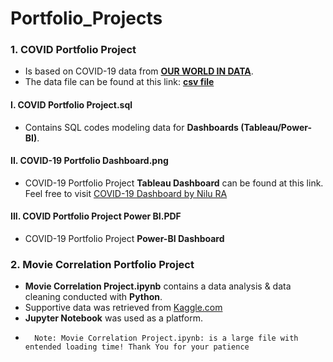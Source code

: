 # Portfolio_Projects

### 1. COVID Portfolio Project 
- Is based on COVID-19 data from [**OUR WORLD IN DATA**](https://ourworldindata.org/).
- The data file can be found at this link: [**csv file**](https://ourworldindata.org/explorers/coronavirus-data-explorer?zoomToSelection=true&time=2020-0301..latest&facet=none&pickerSort=desc&pickerMetric=new_deaths_per_million&Metric=Confirmed+deaths&Interval=7day+rolling+average&Relative+to+Population=true&Color+by+test+positivity=false&country=IND~USA~GBR~CAN~DEU~FRA)

#### I. **COVID Portfolio Project.sql** 
- Contains SQL codes modeling data for **Dashboards (Tableau/Power-BI)**.

#### II. **COVID-19 Portfolio Dashboard.png**   
- COVID-19 Portfolio Project **Tableau Dashboard** can be found at this link. Feel free to visit [COVID-19 Dashboard by Nilu RA](https://public.tableau.com/app/profile/nilupul.rathgama/viz/COVID-19Dashboard_16479298815470/Dashboard1?publish=yes)

#### III. **COVID Portfolio Project Power BI.PDF**  
- COVID-19 Portfolio Project **Power-BI Dashboard** 

### 2. Movie Correlation Portfolio Project
- **Movie Correlation Project.ipynb** contains a data analysis & data cleaning conducted with **Python**. 
- Supportive data was retrieved from [Kaggle.com](https://www.kaggle.com/danielgrijalvas/movies) 
- **Jupyter Notebook** was used as a platform. 
 -       Note: Movie Correlation Project.ipynb: is a large file with entended loading time! Thank You for your patience
